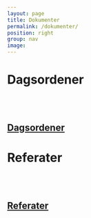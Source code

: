 ```yaml
---
layout: page
title: Dokumenter
permalink: /dokumenter/
position: right
group: nav
image:
---
```


<div class="row">
  <div class = "col-sm-6">
  <h1> Dagsordener </h1>
<br /> <br />
<h2><a href= "https://drive.google.com/open?id=0B5VBsSFY6B-Gb0JEanJCTzM4dG8">Dagsordener</a> </h2>
  </div> 
  
  <div class = "col-sm-6">
  <h1> Referater </h1>
<br /> <br />
<h2> <a href= "https://drive.google.com/open?id=0B5VBsSFY6B-GT2hJdEYwUjVuOU0">Referater</a> </h2>
  </div>
  
